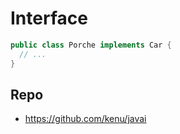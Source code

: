 # Interface

```java
public class Porche implements Car {
  // ...
}
```

## Repo
- https://github.com/kenu/javai

